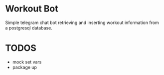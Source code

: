 # Workout Bot
Simple telegram chat bot retrieving and inserting workout information from a postgresql database.

# TODOS
  - mock set vars
  - package up